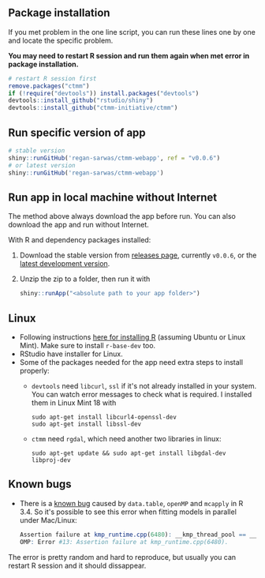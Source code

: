 ## Package installation

If you met problem in the one line script, you can run these lines one by one and locate the specific problem.

**You may need to restart R session and run them again when met error in package installation.**

```r
# restart R session first
remove.packages("ctmm")
if (!require("devtools")) install.packages("devtools")
devtools::install_github("rstudio/shiny")
devtools::install_github("ctmm-initiative/ctmm")
```

## Run specific version of app

```r
# stable version
shiny::runGitHub('regan-sarwas/ctmm-webapp', ref = "v0.0.6")
# or latest version
shiny::runGitHub('regan-sarwas/ctmm-webapp')
```

## Run app in local machine without Internet

The method above always download the app before run. You can also download the app and run without Internet.

With R and dependency packages installed:

1. Download the stable version from [releases page](https://github.com/regan-sarwas/ctmm-webapp/releases), currently `v0.0.6`, or the [latest development version](https://github.com/regan-sarwas/ctmm-webapp/archive/master.zip).

2. Unzip the zip to a folder, then run it with

    ```r
    shiny::runApp("<absolute path to your app folder>")
    ```


## Linux
- Following instructions [here for installing R](https://cloud.r-project.org/bin/linux/ubuntu/) (assuming Ubuntu or Linux Mint). Make sure to install `r-base-dev` too.
- RStudio have installer for Linux.
- Some of the packages needed for the app need extra steps to install properly:
  + `devtools` need `libcurl`, `ssl` if it's not already installed in your system. You can watch error messages to check what is required. I installed them in Linux Mint 18 with

        sudo apt-get install libcurl4-openssl-dev
        sudo apt-get install libssl-dev

  + `ctmm` need `rgdal`, which need another two libraries in linux:

        sudo apt-get update && sudo apt-get install libgdal-dev libproj-dev

## Known bugs

- There is a [known bug](https://github.com/Rdatatable/data.table/issues/2137) caused by `data.table`, `openMP` and `mcapply` in R 3.4. So it's possible to see this error when fitting models in parallel under Mac/Linux:

    ```r
    Assertion failure at kmp_runtime.cpp(6480): __kmp_thread_pool == __null.
    OMP: Error #13: Assertion failure at kmp_runtime.cpp(6480).
    ```

The error is pretty random and hard to reproduce, but usually you can restart R session and it should dissappear.  
